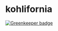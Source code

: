 # kohlifornia

[![Greenkeeper badge](https://badges.greenkeeper.io/simpixelated/kohlifornia.svg)](https://greenkeeper.io/)